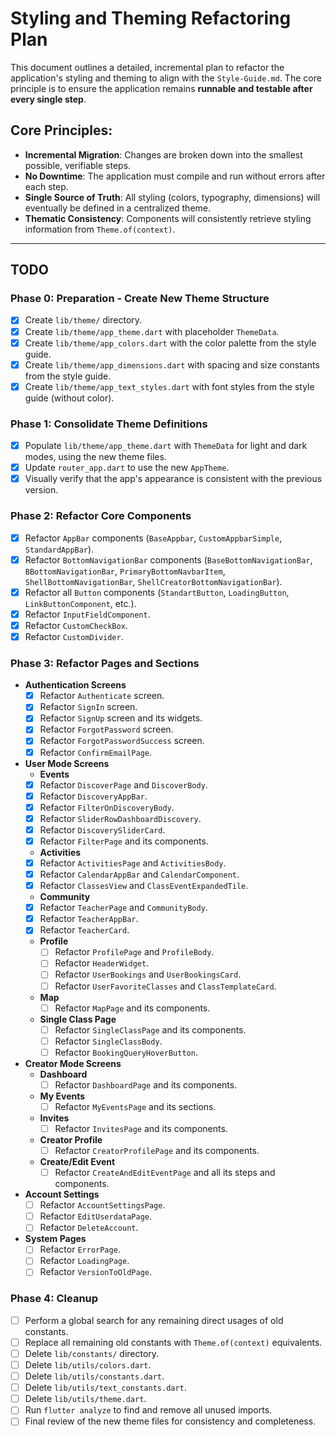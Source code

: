 # Styling and Theming Refactoring Plan

This document outlines a detailed, incremental plan to refactor the application's styling and theming to align with the `Style-Guide.md`. The core principle is to ensure the application remains **runnable and testable after every single step**.

## Core Principles:

- **Incremental Migration**: Changes are broken down into the smallest possible, verifiable steps.
- **No Downtime**: The application must compile and run without errors after each step.
- **Single Source of Truth**: All styling (colors, typography, dimensions) will eventually be defined in a centralized theme.
- **Thematic Consistency**: Components will consistently retrieve styling information from `Theme.of(context)`.

---

## TODO

### Phase 0: Preparation - Create New Theme Structure
- [x] Create `lib/theme/` directory.
- [x] Create `lib/theme/app_theme.dart` with placeholder `ThemeData`.
- [x] Create `lib/theme/app_colors.dart` with the color palette from the style guide.
- [x] Create `lib/theme/app_dimensions.dart` with spacing and size constants from the style guide.
- [x] Create `lib/theme/app_text_styles.dart` with font styles from the style guide (without color).

### Phase 1: Consolidate Theme Definitions
- [x] Populate `lib/theme/app_theme.dart` with `ThemeData` for light and dark modes, using the new theme files.
- [x] Update `router_app.dart` to use the new `AppTheme`.
- [x] Visually verify that the app's appearance is consistent with the previous version.

### Phase 2: Refactor Core Components
- [x] Refactor `AppBar` components (`BaseAppbar`, `CustomAppbarSimple`, `StandardAppBar`).
- [x] Refactor `BottomNavigationBar` components (`BaseBottomNavigationBar`, `BBottomNavigationBar`, `PrimaryBottomNavbarItem`, `ShellBottomNavigationBar`, `ShellCreatorBottomNavigationBar`).
- [x] Refactor all `Button` components (`StandartButton`, `LoadingButton`, `LinkButtonComponent`, etc.).
- [x] Refactor `InputFieldComponent`.
- [x] Refactor `CustomCheckBox`.
- [x] Refactor `CustomDivider`.

### Phase 3: Refactor Pages and Sections
- **Authentication Screens**
    - [x] Refactor `Authenticate` screen.
    - [x] Refactor `SignIn` screen.
    - [x] Refactor `SignUp` screen and its widgets.
    - [x] Refactor `ForgotPassword` screen.
    - [x] Refactor `ForgotPasswordSuccess` screen.
    - [x] Refactor `ConfirmEmailPage`.
- **User Mode Screens**
    - **Events**
    - [x] Refactor `DiscoverPage` and `DiscoverBody`.
    - [x] Refactor `DiscoveryAppBar`.
    - [x] Refactor `FilterOnDiscoveryBody`.
    - [x] Refactor `SliderRowDashboardDiscovery`.
    - [x] Refactor `DiscoverySliderCard`.
    - [x] Refactor `FilterPage` and its components.
    - **Activities**
    - [x] Refactor `ActivitiesPage` and `ActivitiesBody`.
    - [x] Refactor `CalendarAppBar` and `CalendarComponent`.
    - [x] Refactor `ClassesView` and `ClassEventExpandedTile`.
    - **Community**
    - [x] Refactor `TeacherPage` and `CommunityBody`.
    - [x] Refactor `TeacherAppBar`.
    - [x] Refactor `TeacherCard`.
    - **Profile**
        - [ ] Refactor `ProfilePage` and `ProfileBody`.
        - [ ] Refactor `HeaderWidget`.
        - [ ] Refactor `UserBookings` and `UserBookingsCard`.
        - [ ] Refactor `UserFavoriteClasses` and `ClassTemplateCard`.
    - **Map**
        - [ ] Refactor `MapPage` and its components.
    - **Single Class Page**
        - [ ] Refactor `SingleClassPage` and its components.
        - [ ] Refactor `SingleClassBody`.
        - [ ] Refactor `BookingQueryHoverButton`.
- **Creator Mode Screens**
    - **Dashboard**
        - [ ] Refactor `DashboardPage` and its components.
    - **My Events**
        - [ ] Refactor `MyEventsPage` and its sections.
    - **Invites**
        - [ ] Refactor `InvitesPage` and its components.
    - **Creator Profile**
        - [ ] Refactor `CreatorProfilePage` and its components.
    - **Create/Edit Event**
        - [ ] Refactor `CreateAndEditEventPage` and all its steps and components.
- **Account Settings**
    - [ ] Refactor `AccountSettingsPage`.
    - [ ] Refactor `EditUserdataPage`.
    - [ ] Refactor `DeleteAccount`.
- **System Pages**
    - [ ] Refactor `ErrorPage`.
    - [ ] Refactor `LoadingPage`.
    - [ ] Refactor `VersionToOldPage`.

### Phase 4: Cleanup
- [ ] Perform a global search for any remaining direct usages of old constants.
- [ ] Replace all remaining old constants with `Theme.of(context)` equivalents.
- [ ] Delete `lib/constants/` directory.
- [ ] Delete `lib/utils/colors.dart`.
- [ ] Delete `lib/utils/constants.dart`.
- [ ] Delete `lib/utils/text_constants.dart`.
- [ ] Delete `lib/utils/theme.dart`.
- [ ] Run `flutter analyze` to find and remove all unused imports.
- [ ] Final review of the new theme files for consistency and completeness.